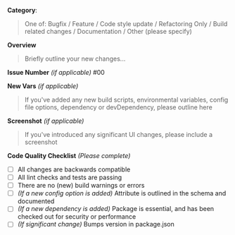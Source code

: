 <!--
Thank you for contributing to GPT-Computer!
So that your PR can be handled effectively, please populate the following fields
-->

**Category**: 
> One of: Bugfix / Feature / Code style update / Refactoring Only / Build related changes /  Documentation / Other (please specify)

**Overview**
> Briefly outline your new changes...

**Issue Number** _(if applicable)_ #00

**New Vars** _(if applicable)_
> If you've added any new build scripts, environmental variables, config file options, dependency or devDependency, please outline here

**Screenshot** _(if applicable)_
> If you've introduced any significant UI changes, please include a screenshot

**Code Quality Checklist** _(Please complete)_
- [ ] All changes are backwards compatible
- [ ] All lint checks and tests are passing
- [ ] There are no (new) build warnings or errors
- [ ] _(If a new config option is added)_ Attribute is outlined in the schema and documented
- [ ] _(If a new dependency is added)_ Package is essential, and has been checked out for security or performance
- [ ] _(If significant change)_ Bumps version in package.json
